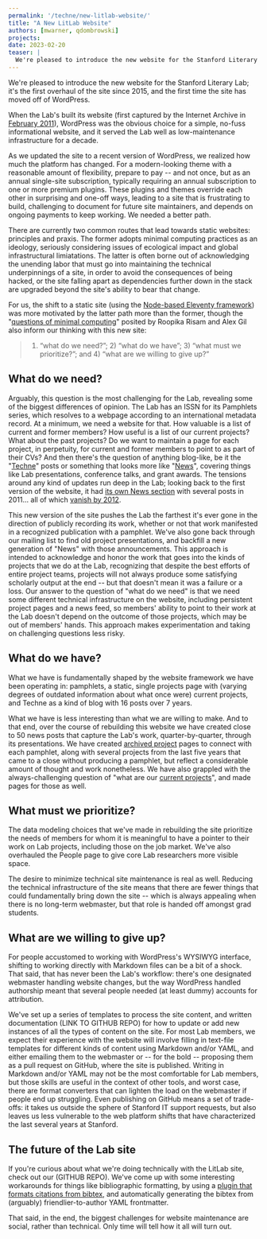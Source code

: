 ```yaml
---
permalink: '/techne/new-litlab-website/'
title: "A New LitLab Website"
authors: [mwarner, qdombrowski]
projects:
date: 2023-02-20
teaser: |
  We're pleased to introduce the new website for the Stanford Literary Lab; it's the first overhaul of the site since 2015, and the first time the site has moved off of WordPress.
---
```


We're pleased to introduce the new website for the Stanford Literary Lab; it's the first overhaul of the site since 2015, and the first time the site has moved off of WordPress.

When the Lab's built its website (first captured by the Internet Archive in [February 2011](https://web.archive.org/web/20110206155231/http://litlab.stanford.edu/)), WordPress was the obvious choice for a simple, no-fuss informational website, and it  served the Lab well as low-maintenance infrastructure for a decade.

As we updated the site to a recent version of WordPress, we realized how much the platform has changed. For a modern-looking theme with a reasonable amount of flexibility, prepare to pay -- and not once, but as an annual single-site subscription, typically requiring an annual subscription to one or more premium plugins. These plugins and themes override each other in surprising and one-off ways, leading to a site that is frustrating to build, challenging to document for future site maintainers, and depends on ongoing payments to keep working. We needed a better path.

There are currently two common routes that lead towards static websites: principles and praxis. The former adopts minimal computing practices as an ideology, seriously considering issues of ecological impact and global infrastructural limiatations. The latter is often borne out of acknowledging the unending labor that must go into maintaining the technical underpinnings of a site, in order to avoid the consequences of being hacked, or the site falling apart as dependencies further down in the stack are upgraded beyond the site's ability to bear that change.

For us, the shift to a static site (using the [Node-based Eleventy framework](https://www.11ty.dev/)) was more motivated by the latter path more than the former, though the "[questions of minimal computing](http://www.digitalhumanities.org/dhq/vol/16/2/000646/000646.html)" posited by Roopika Risam and Alex Gil also inform our thinking with this new site:

> 1) “what do we need?”; 2) “what do we have”; 3) “what must we prioritize?”; and 4) “what are we willing to give up?”

## What do we need?

Arguably, this question is the most challenging for the Lab, revealing some of the biggest differences of opinion. The Lab has an ISSN for its Pamphlets series, which resolves to a webpage according to an international metadata record. At a minimum, we need a website for that. How valuable is a list of current and former members? How useful is a list of our current projects? What about the past projects? Do we want to maintain a page for each project, in perpetuity, for current and former members to point to as part of their CVs? And then there's the question of anything blog-like, be it the "[Techne](/techne)" posts or something that looks more like "[News](/news)", covering things like Lab presentations, conference talks, and grant awards. The tensions around any kind of updates run deep in the Lab; looking back to the first version of the website, it had [its own News section](https://web.archive.org/web/20110630171551/http://litlab.stanford.edu/?page_id=107) with several posts in 2011... all of which [vanish by 2012](https://web.archive.org/web/20120113180402/https://litlab.stanford.edu/).

This new version of the site pushes the Lab the farthest it's ever gone in the direction of publicly recording its work, whether or not that work manifested in a recognized publication with a pamphlet. We've also gone back through our mailing list to find old project presentations, and backfill a new generation of "News" with those announcements. This approach is intended to acknowledge and honor the work that goes into the kinds of projects that we do at the Lab, recognizing that despite the best efforts of entire project teams, projects will not always produce some satisfying scholarly output at the end -- but that doesn't mean it was a failure or a loss. Our answer to the question of "what do we need" is that we need some different technical infrastructure on the website, including persistent project pages and a news feed, so members' ability to point to their work at the Lab doesn't depend on the outcome of those projects, which may be out of members' hands. This approach makes experimentation and taking on challenging questions less risky.

## What do we have?

What we have is fundamentally shaped by the website framework we have been operating in: pamphlets, a static, single projects page with (varying degrees of outdated information about what once were) current projects, and Techne as a kind of blog with 16 posts over 7 years. 

What we have is less interesting than what we are willing to make. And to that end, over the course of rebuilding this website we have created close to 50 news posts that capture the Lab's work, quarter-by-quarter, through its presentations. We have created [archived project](/projects/archive/) pages to connect with each pamphlet, along with several projects from the last five years that came to a close without producing a pamphlet, but reflect a considerable amount of thought and work nonetheless. We have also grappled with the always-challenging question of "what are our [current projects](/projects)", and made pages for those as well.

## What must we prioritize?

The data modeling choices that we've made in rebuilding the site prioritize the needs of members for whom it is meaningful to have a pointer to their work on Lab projects, including those on the job market. We've also overhauled the People page to give core Lab researchers more visible space.

The desire to minimize technical site maintenance is real as well. Reducing the technical infrastructure of the site means that there are fewer things that could fundamentally bring down the site -- which is always appealing when there is no long-term webmaster, but that role is handed off amongst grad students.

## What are we willing to give up?

For people accustomed to working with WordPress's WYSIWYG interface, shifting to working directly with Markdown files can be a bit of a shock. That said, that has never been the Lab's workflow: there's one designated webmaster handling website changes, but the way WordPress handled authorship meant that several people needed (at least dummy) accounts for attribution. 

We've set up a series of templates to process the site content, and written documentation (LINK TO GITHUB REPO) for how to update or add new instances of all the types of content on the site. For most Lab members, we expect their experience with the website will involve filling in text-file templates for different kinds of content using Markdown and/or YAML, and either emailing them to the webmaster or -- for the bold -- proposing them as a pull request on GitHub, where the site is published. Writing in Markdown and/or YAML may not be the most comfortable for Lab members, but those skills are useful in the context of other tools, and worst case, there are format converters that can lighten the load on the webmaster if people end up struggling. Even publishing on GitHub means a set of trade-offs: it takes us outside the sphere of Stanford IT support requests, but also leaves us less vulnerable to the web platform shifts that have characterized the last several years at Stanford.

## The future of the Lab site

If you're curious about what we're doing technically with the LitLab site, check out our (GITHUB REPO). We've come up with some interesting workarounds for things like bibliographic formatting, by using a [plugin that formats citations from bibtex](https://github.com/Savjee/eleventy-plugin-bibtex), and automatically generating the bibtex from (arguably) friendlier-to-author YAML frontmatter. 

That said, in the end, the biggest challenges for website maintenance are social, rather than technical. Only time will tell how it all will turn out.
